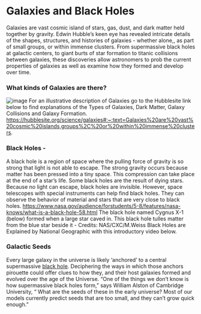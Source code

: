 # Galaxies and Black Holes
Galaxies are vast cosmic island of stars, gas, dust, and dark matter held together by gravity.  Edwin Hubble’s keen eye has revealed intricate details of the shapes, structures, and histories of galaxies - whether alone,, as part of small groups, or within immense clusters.  From supermassive black holes at galactic centers, to giant burts of star formation to titanic collisions between galaxies, these discoveries allow astronomers to prob the current properties of galaxies as well as examine how they formed and develop over time.

### What kinds of Galaxies are there?
![image](https://drive.google.com/uc?export=view&id=12VvKGnheji-zNs5GM4jTp5lD_AzDj4N1)
For an illustrative description of Galaxies go to the Hubblesite link below to find explanations of the Types of Galaxies, Dark Matter, Galaxy Collisions and Galaxy Formation.   https://hubblesite.org/science/galaxies#:~:text=Galaxies%20are%20vast%20cosmic%20islands,groups%2C%20or%20within%20immense%20clusters.
  
### Black Holes - 
A black hole is a region of space where the pulling force of gravity is so strong that light is not able to escape.  The strong gravity occurs because matter has been pressed into a tiny space.  This compression can take place at the end of a star’s life.   Some black holes are the result of dying stars. Because no light can escape, black holes are invisible. However, space telescopes with special instruments can help find black holes.  They can observe the behavior of material and stars that are very close to black holes.  https://www.nasa.gov/audience/forstudents/5-8/features/nasa-knows/what-is-a-black-hole-58.html
The black hole named Cygnus X-1 (below) formed when a large star caved in.  This black hole tulles matter from the blue star beside it - Credits: NAS/CXC/M.Weiss
Black Holes are Explained by National Geographic with this introductory video below.

### Galactic Seeds
Every large galaxy in the universe is likely ‘anchored’ to a central supermassive [black hole](https://en.wikipedia.org/wiki/Black_hole).  Deciphering the ways in which those anchors pirouette could offer clues to how they, and their host galaxies formed  and evolved over the age of the Universe.
“One of the things we don’t know is how supermassive black holes form,” says William Alston of Cambridge University, “ What are the seeds of these in the early universe? Most of our models currently predict seeds that are too small, and they can’t grow quick enough.”
